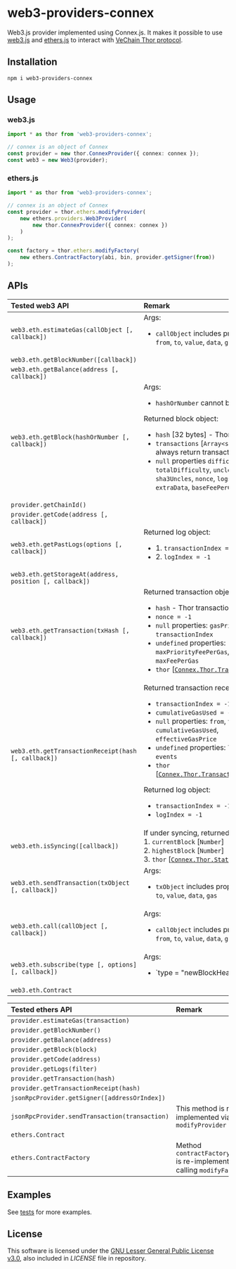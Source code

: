 # web3-providers-connex
Web3.js provider implemented using Connex.js. It makes it possible to use [web3.js](https://github.com/ChainSafe/web3.js) and [ethers.js](https://github.com/ethers-io/ethers.js/) to interact with [VeChain Thor protocol](https://github.com/vechain/thor).
## Installation
```
npm i web3-providers-connex
```
## Usage
### web3.js
```ts
import * as thor from 'web3-providers-connex';

// connex is an object of Connex
const provider = new thor.ConnexProvider({ connex: connex });
const web3 = new Web3(provider);
```
### ethers.js
```ts
import * as thor from 'web3-providers-connex';

// connex is an object of Connex
const provider = thor.ethers.modifyProvider(
	new ethers.providers.Web3Provider(
		new thor.ConnexProvider({ connex: connex })
	)
);

const factory = thor.ethers.modifyFactory(
	new ethers.ContractFactory(abi, bin, provider.getSigner(from))
);
```
## APIs

|Tested web3 API|Remark|
|:--|:--|
|`web3.eth.estimateGas(callObject [, callback])`|Args:<ul><li>`callObject` includes properties: `from`, `to`, `value`, `data`, `gas`</li></ul>|
|`web3.eth.getBlockNumber([callback])`||
|`web3.eth.getBalance(address [, callback])`||
|`web3.eth.getBlock(hashOrNumber [, callback])`|Args:<ul><li>`hashOrNumber` cannot be "pending"</li></ul>Returned block object:<ul><li>`hash` [32 bytes] - Thor block ID</li><li>`transactions` [`Array<string>`] - always return transaction hashes</li><li>`null` properties `difficulty`, `totalDifficulty`, `uncles`, `sha3Uncles`, `nonce`, `logsBloom`, `extraData`, `baseFeePerGas` [`null | undefined`]</li><li>`thor` [[`Connex.Thor.Block`](https://docs.vechain.org/connex/api.html#thor-block)]</li></ul>|
|`provider.getChainId()`||
|`provider.getCode(address [, callback])`||
|`web3.eth.getPastLogs(options [, callback])`|Returned log object:<ul><li>1. `transactionIndex = -1`</li><li>2. `logIndex = -1`</li></ul>|
|`web3.eth.getStorageAt(address, position [, callback])`||
|`web3.eth.getTransaction(txHash [, callback])`|Returned transaction object:<ul><li>`hash` - Thor transaction ID<li>`nonce = -1`<li>`null` properties: `gasPrice`, `transactionIndex`<li>`undefined` properties: `maxPriorityFeePerGas`, `maxFeePerGas`<li>`thor` [[`Connex.Thor.Transaction`](https://docs.vechain.org/connex/api.html#thor-transaction)]|
|`web3.eth.getTransactionReceipt(hash [, callback])`|Returned transaction receipt object:<ul><li>`transactionIndex = -1`</li><li>`cumulativeGasUsed = -1`</li><li>`null` properties: `from`, `to`, `cumulativeGasUsed`, `effectiveGasPrice`</li><li>`undefined` properties: `logsBloom`, `events`</li><li>`thor` [[`Connex.Thor.Transaction.Receipt`](https://docs.vechain.org/connex/api.html#thor-receipt)]</li></ul>Returned log object:<ul><li>`transactionIndex = -1`</li><li>`logIndex = -1`</li></ul>|
|`web3.eth.isSyncing([callback])`|If under syncing, returned object:<br>1. `currentBlock` [`Number`]<br>2. `highestBlock` [`Number`]<br>3. `thor` [[`Connex.Thor.Status`](https://docs.vechain.org/connex/api.html#thor-status)]|
|`web3.eth.sendTransaction(txObject [, callback])`|Args:<ul><li>`txObject` includes properties: `from`, `to`, `value`, `data`, `gas`</li></ul>|
|`web3.eth.call(callObject [, callback])`|Args:<ul><li>`callObject` includes properties: `from`, `to`, `value`, `data`, `gas`</li></ul>|
|`web3.eth.subscribe(type [, options] [, callback])`|Args:<ul><li>`type = "newBlockHeaders | logs"`</li></ul>|
|`web3.eth.Contract`||

|Tested ethers API|Remark|
|:--|:--|
|`provider.estimateGas(transaction)`||
|`provider.getBlockNumber()`||
|`provider.getBalance(address)`||
|`provider.getBlock(block)`||
|`provider.getCode(address)`||
|`provider.getLogs(filter)`||
|`provider.getTransaction(hash)`||
|`provider.getTransactionReceipt(hash)`||
|`jsonRpcProvider.getSigner([addressOrIndex])`||
|`jsonRpcProvider.sendTransaction(transaction)`|This method is re-implemented via calling `modifyProvider`|
|`ethers.Contract`||
|`ethers.ContractFactory`|Method `contractFactory.deploy` is re-implemented via calling `modifyFactory`|

## Examples
See [tests](https://github.com/zzGHzz/web3-providers-connex/tree/main/test) for more examples.

## License
This software is licensed under the
[GNU Lesser General Public License v3.0](https://www.gnu.org/licenses/lgpl-3.0.html), also included
in *LICENSE* file in repository.
